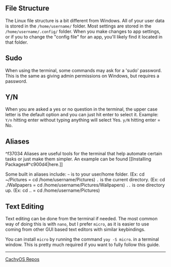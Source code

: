 ## File Structure
The Linux file structure is a bit different from Windows.
All of your user data is stored in the `/home/username/` folder. 
Most settings are stored in the `/home/username/.config/` folder. When you make changes to app settings, or if you to change the "config file" for an app, you'll likely find it located in that folder. 

## Sudo
When using the terminal, some commands may ask for a 'sudo' password. This is the same as giving admin permissions on Windows, but requires a password.

## Y/N
When you are asked a yes or no question in the terminal, the upper case letter is the default option and you can just hit enter to select it.
Example: `Y/n` hitting enter without typing anything will select Yes.  `y/N` hitting enter = No.

## Aliases
^f37034
Aliases are useful tools for the terminal that help automate certain tasks or just make them simpler. An example can be found [[Installing Packages#^c900d4|here.]]

Some built in aliases include:
`~` is to your user/home folder. (Ex: cd ~/Pictures = cd /home/username/Pictures)
`.` is the current directory. (Ex: cd ./Wallpapers = cd /home/username/Pictures/Wallpapers)
`..` is one directory up. (Ex: cd .. = cd /home/username/Pictures)

## Text Editing
Text editing can be done from the terminal if needed. 
The most common way of doing this is with `nano`, but I prefer `micro`, as it is easier to use coming from other GUI based text editors with similar keybindings.

You can install `micro` by running the command `yay -S micro`. in a terminal window. This is pretty much required if you want to fully follow this guide.

---
[CachyOS Repos](https://github.com/Mato1111/archguide/blob/faddade510de20d9b827b5734581aee4b6d1569f/Docs/CachyOS%20Repos.md)
